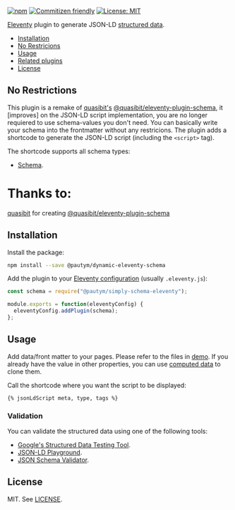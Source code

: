 [![npm](https://img.shields.io/npm/v/@pautym/dynamic-eleventy-schema)](https://www.npmjs.com/package/@pautym/simply-schema-eleventy)
[![Commitizen friendly](https://img.shields.io/badge/commitizen-friendly-brightgreen.svg)](http://commitizen.github.io/cz-cli/)
[![License: MIT](https://img.shields.io/badge/License-MIT-yellow.svg)](https://opensource.org/licenses/MIT)

[Eleventy](https://www.11ty.dev/) plugin to generate JSON-LD [structured data](https://schema.org/).

- [Installation](#installation)
- [No Restricions](#no_restricions)
- [Usage](#usage)
- [Related plugins](#related-plugins)
- [License](#license)

## No Restrictions

This plugin is a remake of [quasibit's](https://github.com/quasibit) [@quasibit/eleventy-plugin-schema](https://github.com/quasibit/eleventy-plugin-schema), it [improves] on the JSON-LD script implementation, you are no longer requiered to use schema-values you don't need. 
You can basically write your schema into the frontmatter without any restricions.
The plugin adds a shortcode to generate the JSON-LD script (including the `<script>` tag).

The shortcode supports all schema types:

- [Schema](https://schema.org/).


# Thanks to:
[quasibit](https://github.com/quasibit) for creating [@quasibit/eleventy-plugin-schema](https://github.com/quasibit/eleventy-plugin-schema)

## Installation

Install the package:

```sh
npm install --save @pautym/dynamic-eleventy-schema
```

Add the plugin to your [Eleventy configuration](https://www.11ty.dev/docs/config/)
(usually `.eleventy.js`):

```js
const schema = require("@pautym/simply-schema-eleventy");

module.exports = function(eleventyConfig) {
  eleventyConfig.addPlugin(schema);
};
```

## Usage

Add data/front matter to your pages. Please refer to the files in [demo](./demo).
If you already have the value in other properties, you can use
[computed data](https://www.11ty.dev/docs/data-computed/) to clone them.

Call the shortcode where you want the script to be displayed:

```njk
{% jsonLdScript meta, type, tags %}
```

### Validation

You can validate the structured data using one of the following tools:

- [Google's Structured Data Testing Tool](https://search.google.com/structured-data/testing-tool/u/0/).
- [JSON-LD Playground](https://json-ld.org/playground/).
- [JSON Schema Validator](https://www.jsonschemavalidator.net/).

## License

MIT. See [LICENSE](./LICENSE).
